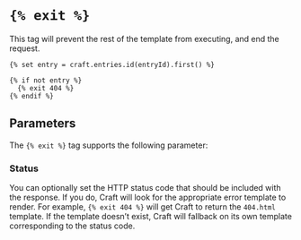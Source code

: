 # `{% exit %}`

This tag will prevent the rest of the template from executing, and end the request.

```twig
{% set entry = craft.entries.id(entryId).first() %}

{% if not entry %}
  {% exit 404 %}
{% endif %}
```

## Parameters

The `{% exit %}` tag supports the following parameter:

### Status

You can optionally set the HTTP status code that should be included with the response. If you do, Craft will look for the appropriate error template to render. For example, `{% exit 404 %}` will get Craft to return the `404.html` template. If the template doesn’t exist, Craft will fallback on its own template corresponding to the status code.
